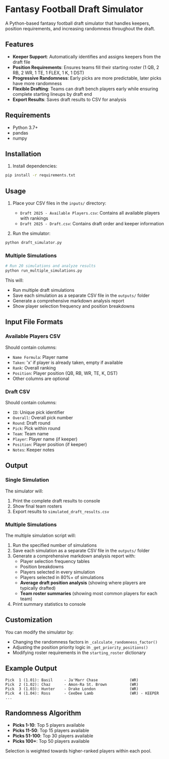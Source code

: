 # Fantasy Football Draft Simulator

A Python-based fantasy football draft simulator that handles keepers, position requirements, and increasing randomness throughout the draft.

## Features

- **Keeper Support**: Automatically identifies and assigns keepers from the draft file
- **Position Requirements**: Ensures teams fill their starting roster (1 QB, 2 RB, 2 WR, 1 TE, 1 FLEX, 1 K, 1 DST)
- **Progressive Randomness**: Early picks are more predictable, later picks have more randomness
- **Flexible Drafting**: Teams can draft bench players early while ensuring complete starting lineups by draft end
- **Export Results**: Saves draft results to CSV for analysis

## Requirements

- Python 3.7+
- pandas
- numpy

## Installation

1. Install dependencies:
```bash
pip install -r requirements.txt
```

## Usage

1. Place your CSV files in the `inputs/` directory:
   - `Draft 2025 - Available Players.csv`: Contains all available players with rankings
   - `Draft 2025 - Draft.csv`: Contains draft order and keeper information

2. Run the simulator:
```bash
python draft_simulator.py
```

### Multiple Simulations
```bash
# Run 20 simulations and analyze results
python run_multiple_simulations.py
```

This will:
- Run multiple draft simulations
- Save each simulation as a separate CSV file in the `outputs/` folder
- Generate a comprehensive markdown analysis report
- Show player selection frequency and position breakdowns

## Input File Formats

### Available Players CSV
Should contain columns:
- `Name Formula`: Player name
- `Taken`: 'x' if player is already taken, empty if available
- `Rank`: Overall ranking
- `Position`: Player position (QB, RB, WR, TE, K, DST)
- Other columns are optional

### Draft CSV
Should contain columns:
- `ID`: Unique pick identifier
- `Overall`: Overall pick number
- `Round`: Draft round
- `Pick`: Pick within round
- `Team`: Team name
- `Player`: Player name (if keeper)
- `Position`: Player position (if keeper)
- `Notes`: Keeper notes

## Output

### Single Simulation
The simulator will:
1. Print the complete draft results to console
2. Show final team rosters
3. Export results to `simulated_draft_results.csv`

### Multiple Simulations
The multiple simulation script will:
1. Run the specified number of simulations
2. Save each simulation as a separate CSV file in the `outputs/` folder
3. Generate a comprehensive markdown analysis report with:
   - Player selection frequency tables
   - Position breakdowns
   - Players selected in every simulation
   - Players selected in 80%+ of simulations
   - **Average draft position analysis** (showing where players are typically drafted)
   - **Team roster summaries** (showing most common players for each team)
4. Print summary statistics to console

## Customization

You can modify the simulator by:
- Changing the randomness factors in `_calculate_randomness_factor()`
- Adjusting the position priority logic in `_get_priority_positions()`
- Modifying roster requirements in the `starting_roster` dictionary

## Example Output

```
Pick  1 (1.01): Basil     - Ja'Marr Chase              (WR)
Pick  2 (1.02): Chaz      - Amon-Ra St. Brown          (WR)
Pick  3 (1.03): Hunter    - Drake London               (WR)
Pick  4 (1.04): Ross      - CeeDee Lamb                (WR) - KEEPER
...
```

## Randomness Algorithm

- **Picks 1-10**: Top 5 players available
- **Picks 11-50**: Top 15 players available  
- **Picks 51-100**: Top 30 players available
- **Picks 100+**: Top 50 players available

Selection is weighted towards higher-ranked players within each pool.
